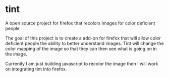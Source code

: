tint
====

A open source project for firefox that recolors images for color deficient people

The goal of this project is to create a add-on for firefox that will allow color deficient people the ability to better understand images. Tint will change the color mapping of the image so that they can then see what is going on in the image.

Currently I am just building javascript to recolor the image then I will work on integrating tint into firefox.
